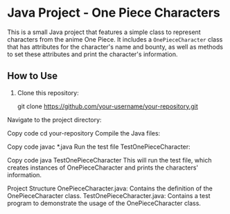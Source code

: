 # Java Project - One Piece Characters

This is a small Java project that features a simple class to represent characters from the anime One Piece. It includes a `OnePieceCharacter` class that has attributes for the character's name and bounty, as well as methods to set these attributes and print the character's information.

## How to Use

1. Clone this repository:

   git clone https://github.com/your-username/your-repository.git

Navigate to the project directory:

Copy code
cd your-repository
Compile the Java files:

Copy code
javac *.java
Run the test file TestOnePieceCharacter:

Copy code
java TestOnePieceCharacter
This will run the test file, which creates instances of OnePieceCharacter and prints the characters' information.

Project Structure
OnePieceCharacter.java: Contains the definition of the OnePieceCharacter class.
TestOnePieceCharacter.java: Contains a test program to demonstrate the usage of the OnePieceCharacter class.
